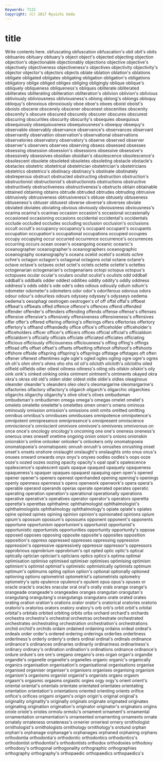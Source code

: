 ```yaml
---
Keywords: 7122 
Copyright: (C) 2017 Ryuichi Ueda
---
```


# title

Write contents here.
obfuscating
obfuscation obfuscation's obit obit's obits obituaries obituary obituary's object object's
objected objecting objection objection's objectionable objectionably objections objective objective's objectively
objectiveness objectiveness's objectives objectivity objectivity's objector objector's objectors objects oblate
oblation oblation's oblations obligate obligated obligates obligating obligation obligation's obligations
obligatory oblige obliged obliges obliging obligingly oblique oblique's obliquely obliqueness
obliqueness's obliques obliterate obliterated obliterates obliterating obliteration obliteration's oblivion oblivion's
oblivious obliviously obliviousness obliviousness's oblong oblong's oblongs obloquy obloquy's obnoxious
obnoxiously oboe oboe's oboes oboist oboist's oboists obscene obscenely obscener
obscenest obscenities obscenity obscenity's obscure obscured obscurely obscurer obscures obscurest
obscuring obscurities obscurity obscurity's obsequies obsequious obsequiously obsequiousness obsequiousness's obsequy
obsequy's observable observably observance observance's observances observant observantly observation observation's
observational observations observatories observatory observatory's observe observed observer observer's observers
observes observing obsess obsessed obsesses obsessing obsession obsession's obsessions obsessive
obsessive's obsessively obsessives obsidian obsidian's obsolescence obsolescence's obsolescent obsolete obsoleted
obsoletes obsoleting obstacle obstacle's obstacles obstetric obstetrical obstetrician obstetrician's obstetricians
obstetrics obstetrics's obstinacy obstinacy's obstinate obstinately obstreperous obstruct obstructed obstructing
obstruction obstruction's obstructionist obstructionist's obstructionists obstructions obstructive obstructively obstructiveness obstructiveness's
obstructs obtain obtainable obtained obtaining obtains obtrude obtruded obtrudes obtruding
obtrusive obtrusively obtrusiveness obtrusiveness's obtuse obtusely obtuseness obtuseness's obtuser obtusest
obverse obverse's obverses obviate obviated obviates obviating obvious obviously obviousness
obviousness's ocarina ocarina's ocarinas occasion occasion's occasional occasionally occasioned occasioning
occasions occidental occidental's occidentals occlude occluded occludes occluding occlusion occlusion's
occlusions occult occult's occupancy occupancy's occupant occupant's occupants occupation occupation's
occupational occupations occupied occupies occupy occupying occur occurred occurrence occurrence's
occurrences occurring occurs ocean ocean's oceangoing oceanic oceanic's oceanographer oceanographer's
oceanographers oceanographic oceanography oceanography's oceans ocelot ocelot's ocelots ochre ochre's
octagon octagon's octagonal octagons octal octane octane's octave octave's octaves
octet octet's octets octette octette's octettes octogenarian octogenarian's octogenarians octopi
octopus octopus's octopuses ocular ocular's oculars oculist oculist's oculists odd
oddball oddball's oddballs odder oddest oddities oddity oddity's oddly oddness
oddness's odds odds's ode ode's odes odious odiously odium odium's
odometer odometer's odometers odor odor's odoriferous odorous odors odour odour's
odourless odours odyssey odyssey's odysseys oedema oedema's oesophagi oestrogen oestrogen's
of off offal offal's offbeat offbeat's offbeats offed offence offence's
offences offend offended offender offender's offenders offending offends offense offense's
offenses offensive offensive's offensively offensiveness offensiveness's offensives offer offer's offered
offering offering's offerings offers offertories offertory offertory's offhand offhandedly office
office's officeholder officeholder's officeholders officer officer's officers offices official official's
officialdom officialdom's officially officials officiate officiated officiates officiating officious officiously
officiousness officiousness's offing offing's offings offload offs offset offset's offsets
offsetting offshoot offshoot's offshoots offshore offside offspring offspring's offsprings offstage
offstages oft often oftener oftenest oftentimes ogle ogle's ogled ogles
ogling ogre ogre's ogres oh oh's ohm ohm's ohms oho
ohs oil oil's oilcloth oilcloth's oilcloths oiled oilfield oilfields oilier
oiliest oiliness oiliness's oiling oils oilskin oilskin's oily oink oink's
oinked oinking oinks ointment ointment's ointments okayed okra okra's okras
old old's olden older oldest oldie oldie's oldies oleaginous oleander
oleander's oleanders oleo oleo's oleomargarine oleomargarine's olfactories olfactory olfactory's oligarch
oligarch's oligarchic oligarchies oligarchs oligarchy oligarchy's olive olive's olives ombudsman
ombudsman's ombudsmen omega omega's omegas omelet omelet's omelets omelette omelette's
omelettes omen omen's omens ominous ominously omission omission's omissions omit
omits omitted omitting omnibus omnibus's omnibuses omnibusses omnipotence omnipotence's omnipotent
omnipresence omnipresence's omnipresent omniscience omniscience's omniscient omnivore omnivore's omnivores omnivorous
on once once's oncology oncology's oncoming one one's oneness oneness's
onerous ones oneself onetime ongoing onion onion's onions onionskin onionskin's
online onlooker onlooker's onlookers only onomatopoeia onomatopoeia's onomatopoeic onrush onrush's
onrushes onrushing onset onset's onsets onshore onslaught onslaught's onslaughts onto
onus onus's onuses onward onwards onyx onyx's onyxes oodles oodles's
oops ooze ooze's oozed oozes oozing opacity opacity's opal opal's
opalescence opalescence's opalescent opals opaque opaqued opaquely opaqueness opaqueness's opaquer
opaques opaquest opaquing open open's opened opener opener's openers openest
openhanded opening opening's openings openly openness openness's opens openwork openwork's
opera opera's operable operand operands operas operate operated operates operatic
operating operation operation's operational operationally operations operative operative's operatives operator
operator's operators operetta operetta's operettas ophthalmic ophthalmologist ophthalmologist's ophthalmologists ophthalmology
ophthalmology's opiate opiate's opiates opine opined opines opining opinion opinion's
opinionated opinions opium opium's opossum opossum's opossums opponent opponent's opponents
opportune opportunism opportunism's opportunist opportunist's opportunistic opportunists opportunities opportunity opportunity's
oppose opposed opposes opposing opposite opposite's opposites opposition opposition's oppress
oppressed oppresses oppressing oppression oppression's oppressive oppressively oppressor oppressor's oppressors
opprobrious opprobrium opprobrium's opt opted optic optic's optical optically optician
optician's opticians optics optics's optima optimal optimisation optimise optimised optimiser
optimises optimising optimism optimism's optimist optimist's optimistic optimistically optimists optimum
optimum's optimums opting option option's optional optionally optioned optioning options
optometrist optometrist's optometrists optometry optometry's opts opulence opulence's opulent opus
opus's opuses or oracle oracle's oracles oracular oral oral's orally
orals orange orange's orangeade orangeade's orangeades oranges orangutan orangutan's orangutang
orangutang's orangutangs orangutans orate orated orates orating oration oration's orations
orator orator's oratorical oratories oratorio oratorio's oratorios orators oratory oratory's
orb orb's orbit orbit's orbital orbital's orbitals orbited orbiting orbits
orbs orchard orchard's orchards orchestra orchestra's orchestral orchestras orchestrate orchestrated
orchestrates orchestrating orchestration orchestration's orchestrations orchid orchid's orchids ordain ordained
ordaining ordains ordeal ordeal's ordeals order order's ordered ordering orderings
orderlies orderliness orderliness's orderly orderly's orders ordinal ordinal's ordinals ordinance
ordinance's ordinances ordinaries ordinarily ordinariness ordinariness's ordinary ordinary's ordination ordination's
ordinations ordnance ordnance's ordure ordure's ore ore's oregano oregano's ores
organ organ's organdie organdie's organelle organelle's organelles organic organic's organically
organics organisation organisation's organisational organisations organise organised organiser organiser's organisers
organises organising organism organism's organisms organist organist's organists organs orgasm
orgasm's orgasmic orgasms orgiastic orgies orgy orgy's orient orient's oriental
oriental's orientals orientate orientated orientates orientating orientation orientation's orientations oriented
orienting orients orifice orifice's orifices origami origami's origin origin's original
original's originality originality's originally originals originate originated originates originating origination
origination's originator originator's originators origins oriole oriole's orioles ormolu ormolu's
ornament ornament's ornamental ornamentation ornamentation's ornamented ornamenting ornaments ornate ornately
ornateness ornateness's ornerier orneriest ornery ornithologist ornithologist's ornithologists ornithology ornithology's
orotund orphan orphan's orphanage orphanage's orphanages orphaned orphaning orphans orthodontia
orthodontia's orthodontic orthodontics orthodontics's orthodontist orthodontist's orthodontists orthodox orthodoxies orthodoxy
orthodoxy's orthogonal orthogonality orthographic orthographies orthography orthography's orthopaedic orthopaedics orthopaedics's
